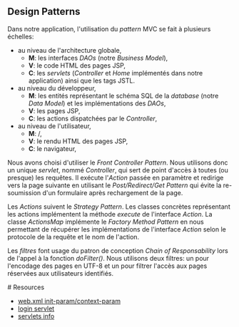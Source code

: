 ## Design Patterns

Dans notre application, l'utilisation du *pattern* MVC se fait à plusieurs échelles:
- au niveau de l'architecture globale,
  - **M**: les interfaces *DAOs* (notre *Business Model*),
  - **V**: le code HTML des pages JSP,
  - **C**: les *servlets* (*Controller* et *Home* implémentés dans notre application) ainsi que les tags JSTL.
- au niveau du développeur,
  - **M**: les entités représentant le schéma SQL de la *database* (notre *Data Model*) et les implémentations des *DAOs*,
  - **V**: les pages JSP,
  - **C**: les actions dispatchées par le *Controller*,
- au niveau de l'utilisateur,
  - **M**: /,
  - **V**: le rendu HTML des pages JSP,
  - **C**: le navigateur,

Nous avons choisi d'utiliser le *Front Controller Pattern*. Nous utilisons donc un unique *servlet*, nommé *Controller*, qui sert de point d'accès à toutes (ou presque) les requêtes. Il exécute l'*Action* passée en paramètre et redirige vers la page suivante en utilisant le *Post/Redirect/Get Pattern* qui évite la re-soumission d'un formulaire après rechargement de la page.

Les *Actions* suivent le *Strategy Pattern*. Les classes concrètes représentant les actions implémentent la méthode *execute* de l'interface *Action*. La classe *ActionsMap* implémente le *Factory Method Pattern* en nous permettant de récupérer les implémentations de l'interface *Action* selon le protocole de la requête et le nom de l'action.

Les *filtres* font usage du patron de conception *Chain of Responsability* lors de l'appel à la fonction *doFilter()*. Nous utilisons deux filtres: un pour l'encodage des pages en UTF-8 et un pour filtrer l'accès aux pages réservées aux utilisateurs identifiés.

# Resources
- [web.xml init-param/context-param](https://stackoverflow.com/a/28393315)
- [login servlet](https://stackoverflow.com/a/13276996)
- [servlets info](https://stackoverflow.com/tags/servlets/info)